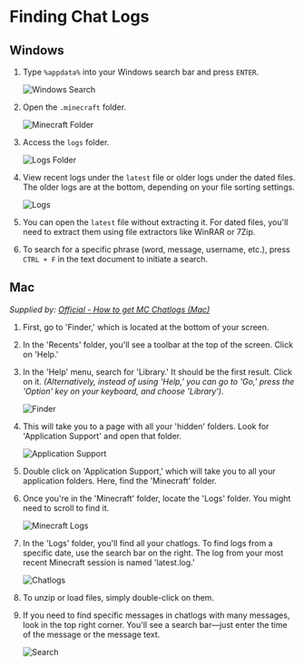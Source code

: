 # Finding Chat Logs

## Windows
1. Type `%appdata%` into your Windows search bar and press `ENTER`.

   ![Windows Search](https://cdn.discordapp.com/attachments/838356841217916989/1170368136705491004/1639244355980-png.png?ex=6558c944&is=65465444&hm=60de45f13c118688214fc833a9dc50953a8ca0240ced192acc60ecedce043ccb&)

2. Open the `.minecraft` folder.

   ![Minecraft Folder](https://cdn.discordapp.com/attachments/838356841217916989/1170368148353073182/1639244435904-png.png?ex=6558c946&is=65465446&hm=40406f86505d5845ad036c183f7e045c6522039d15f9c8081bef3330bbacc092&)

3. Access the `logs` folder.

   ![Logs Folder](https://cdn.discordapp.com/attachments/838356841217916989/1170368165482614964/1639244492467-png.png?ex=6558c94b&is=6546544b&hm=828ab6bac8056b8647c9e5ab3180a4b2e0836babe776046282fb3b3b326bd1aa&)

4. View recent logs under the `latest` file or older logs under the dated files. The older logs are at the bottom, depending on your file sorting settings.

   ![Logs](https://cdn.discordapp.com/attachments/838356841217916989/1170368179772592250/1639244718350-png.png?ex=6558c94e&is=6546544e&hm=40330136b26cd1cd7ce57bd9cb3661c0696e1b597d8926157f4d8d3a5355fefe&)
   
6. You can open the `latest` file without extracting it. For dated files, you'll need to extract them using file extractors like WinRAR or 7Zip.

7. To search for a specific phrase (word, message, username, etc.), press `CTRL + F` in the text document to initiate a search.

## Mac
*Supplied by: [Official - How to get MC Chatlogs (Mac)](https://creativefun.net/threads/how-to-get-mc-chatlogs-mac.79671/)*

1. First, go to 'Finder,' which is located at the bottom of your screen.

2. In the 'Recents' folder, you'll see a toolbar at the top of the screen. Click on 'Help.'

3. In the 'Help' menu, search for 'Library.' It should be the first result. Click on it. *(Alternatively, instead of using 'Help,' you can go to 'Go,' press the 'Option' key on your keyboard, and choose 'Library').*

   ![Finder](https://cdn.discordapp.com/attachments/838356841217916989/1170368197791330464/screen-shot-2020-04-10-at-12-46-27-pm-png.png?ex=6558c952&is=65465452&hm=a875ab5d527404eedbcf926dd999145adc8a3018f722d47c15218440ae96e3d3&)

4. This will take you to a page with all your 'hidden' folders. Look for 'Application Support' and open that folder.

   ![Application Support](https://cdn.discordapp.com/attachments/838356841217916989/1170368209531175033/screen-shot-2020-04-10-at-12-48-18-pm-png.png?ex=6558c955&is=65465455&hm=ddeb7861877072707a1d919e3d57963db236f2e70d8fc7253f84392b21786e04&)

5. Double click on 'Application Support,' which will take you to all your application folders. Here, find the 'Minecraft' folder.

6. Once you're in the 'Minecraft' folder, locate the 'Logs' folder. You might need to scroll to find it.

   ![Minecraft Logs](https://cdn.discordapp.com/attachments/838356841217916989/1170368223993135174/screen-shot-2020-04-10-at-12-52-24-pm-png.png?ex=6558c958&is=65465458&hm=4a0297e33923ca6d38fd35063cbbad70c6ad54831e3307682714049bb4e3ec60&)

7. In the 'Logs' folder, you'll find all your chatlogs. To find logs from a specific date, use the search bar on the right. The log from your most recent Minecraft session is named 'latest.log.'

   ![Chatlogs](https://cdn.discordapp.com/attachments/838356841217916989/1170368244801097728/screen-shot-2020-04-10-at-12-55-19-pm-png.png?ex=6558c95d&is=6546545d&hm=9f14aa297bff38edc5b0c97ac3b7d1f2184b957bd8ba6897e35a7b82d591ffba&)

8. To unzip or load files, simply double-click on them.

9. If you need to find specific messages in chatlogs with many messages, look in the top right corner. You'll see a search bar—just enter the time of the message or the message text.

   ![Search](https://cdn.discordapp.com/attachments/838356841217916989/1170368254733197372/screen-shot-2020-04-10-at-12-58-56-pm-png.png?ex=6558c960&is=65465460&hm=b9366efcf7068ad19c5359d4c2e0ea880d5a6117556cb88ee18ca4fe5d2a8654&)
